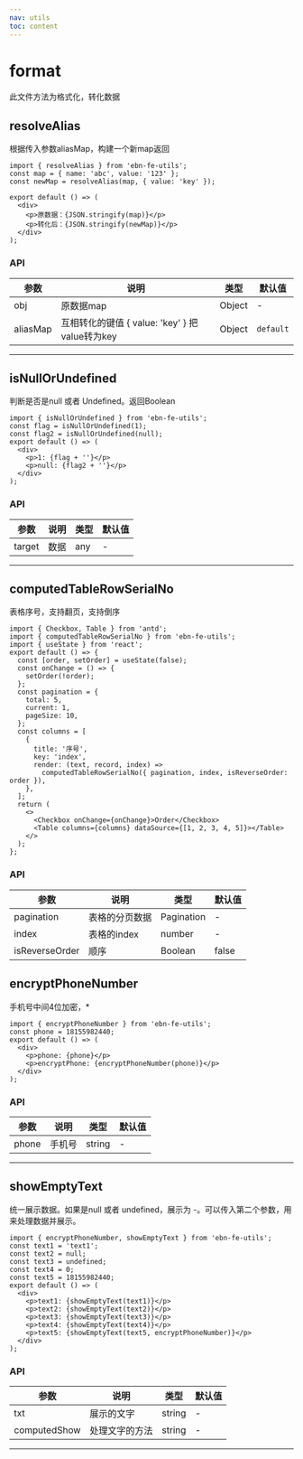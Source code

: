 ```yaml
---
nav: utils
toc: content
---
```


# format

此文件方法为格式化，转化数据

## resolveAlias

根据传入参数aliasMap，构建一个新map返回

<!-- ## 代码演示 -->

```tsx
import { resolveAlias } from 'ebn-fe-utils';
const map = { name: 'abc', value: '123' };
const newMap = resolveAlias(map, { value: 'key' });

export default () => (
  <div>
    <p>原数据：{JSON.stringify(map)}</p>
    <p>转化后：{JSON.stringify(newMap)}</p>
  </div>
);
```

### API

| 参数     | 说明                                           | 类型   | 默认值    |
| -------- | ---------------------------------------------- | ------ | --------- |
| obj      | 原数据map                                      | Object | -         |
| aliasMap | 互相转化的键值 { value: 'key' } 把value转为key | Object | `default` |

<hr />

## isNullOrUndefined

判断是否是null 或者 Undefined。返回Boolean

<!-- ## 代码演示 -->

```tsx
import { isNullOrUndefined } from 'ebn-fe-utils';
const flag = isNullOrUndefined(1);
const flag2 = isNullOrUndefined(null);
export default () => (
  <div>
    <p>1: {flag + ''}</p>
    <p>null: {flag2 + ''}</p>
  </div>
);
```

### API

| 参数   | 说明 | 类型 | 默认值 |
| ------ | ---- | ---- | ------ |
| target | 数据 | any  | -      |

<hr />

## computedTableRowSerialNo

表格序号，支持翻页，支持倒序

<!-- ## 代码演示 -->

```tsx
import { Checkbox, Table } from 'antd';
import { computedTableRowSerialNo } from 'ebn-fe-utils';
import { useState } from 'react';
export default () => {
  const [order, setOrder] = useState(false);
  const onChange = () => {
    setOrder(!order);
  };
  const pagination = {
    total: 5,
    current: 1,
    pageSize: 10,
  };
  const columns = [
    {
      title: '序号',
      key: 'index',
      render: (text, record, index) =>
        computedTableRowSerialNo({ pagination, index, isReverseOrder: order }),
    },
  ];
  return (
    <>
      <Checkbox onChange={onChange}>Order</Checkbox>
      <Table columns={columns} dataSource={[1, 2, 3, 4, 5]}></Table>
    </>
  );
};
```

### API

| 参数           | 说明           | 类型       | 默认值 |
| -------------- | -------------- | ---------- | ------ |
| pagination     | 表格的分页数据 | Pagination | -      |
| index          | 表格的index    | number     | -      |
| isReverseOrder | 顺序           | Boolean    | false  |

## encryptPhoneNumber

手机号中间4位加密，\*

<!-- ## 代码演示 -->

```tsx
import { encryptPhoneNumber } from 'ebn-fe-utils';
const phone = 18155982440;
export default () => (
  <div>
    <p>phone: {phone}</p>
    <p>encryptPhone: {encryptPhoneNumber(phone)}</p>
  </div>
);
```

### API

| 参数  | 说明   | 类型   | 默认值 |
| ----- | ------ | ------ | ------ |
| phone | 手机号 | string | -      |

<hr />

## showEmptyText

统一展示数据。如果是null 或者 undefined，展示为 -。可以传入第二个参数，用来处理数据并展示。

<!-- ## 代码演示 -->

```tsx
import { encryptPhoneNumber, showEmptyText } from 'ebn-fe-utils';
const text1 = 'text1';
const text2 = null;
const text3 = undefined;
const text4 = 0;
const text5 = 18155982440;
export default () => (
  <div>
    <p>text1: {showEmptyText(text1)}</p>
    <p>text2: {showEmptyText(text2)}</p>
    <p>text3: {showEmptyText(text3)}</p>
    <p>text4: {showEmptyText(text4)}</p>
    <p>text5: {showEmptyText(text5, encryptPhoneNumber)}</p>
  </div>
);
```

### API

| 参数         | 说明           | 类型   | 默认值 |
| ------------ | -------------- | ------ | ------ |
| txt          | 展示的文字     | string | -      |
| computedShow | 处理文字的方法 | string | -      |

<hr />
